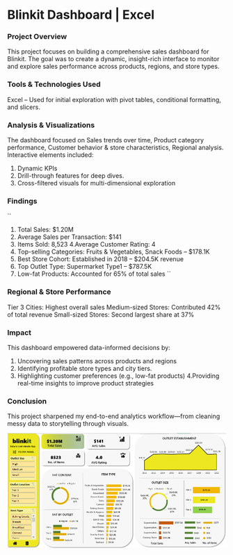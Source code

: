 # Blinkit Dashboard | Excel

### Project Overview
This project focuses on building a comprehensive sales dashboard for Blinkit. The goal was to create a dynamic, insight-rich interface to monitor and explore sales performance across products, regions, and store types.

### Tools & Technologies Used
Excel – Used for initial exploration with pivot tables, conditional formatting, and slicers. 

### Analysis & Visualizations
The dashboard focused on Sales trends over time, Product category performance, Customer behavior & store characteristics, Regional analysis.
Interactive elements included:
1. Dynamic KPIs
2. Drill-through features for deep dives.
3. Cross-filtered visuals for multi-dimensional exploration

### Findings
``
1. Total Sales: $1.20M
2. Average Sales per Transaction: $141
3. Items Sold: 8,523
4.Average Customer Rating: 4
5. Top-selling Categories: Fruits & Vegetables, Snack Foods – $178.1K
6. Best Store Cohort: Established in 2018 – $204.5K revenue
7. Top Outlet Type: Supermarket Type1 – $787.5K
8. Low-fat Products: Accounted for 65% of total sales
``

### Regional & Store Performance
Tier 3 Cities: Highest overall sales
Medium-sized Stores: Contributed 42% of total revenue
Small-sized Stores: Second largest share at 37%

### Impact
This dashboard empowered data-informed decisions by:

1. Uncovering sales patterns across products and regions
2. Identifying profitable store types and city tiers.
2. Highlighting customer preferences (e.g., low-fat products)
4.Providing real-time insights to improve product strategies

### Conclusion
This project sharpened my end-to-end analytics workflow—from cleaning messy data to storytelling through visuals. 


 ![Dashboard Preview](https://github.com/ujjwalofficial092/blinkitdashboard/blob/main/Dashboard%20Image.png)
